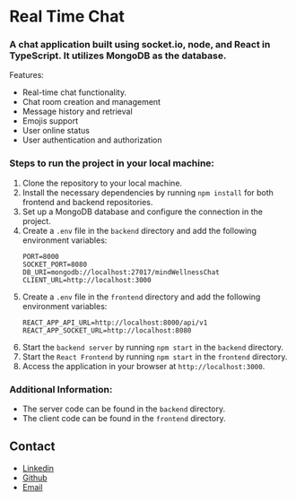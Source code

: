 # Real Time Chat 
### A chat application built using socket.io, node, and React in TypeScript. It utilizes MongoDB as the database.

 Features:
 - Real-time chat functionality.
 - Chat room creation and management
 - Message history and retrieval
 - Emojis support
 - User online status
 - User authentication and authorization

 ### Steps to run the project in your local machine:
 1. Clone the repository to your local machine.
 2. Install the necessary dependencies by running `npm install` for both frontend and backend repositories.
 3. Set up a MongoDB database and configure the connection in the project.
 4. Create a `.env` file in the `backend` directory and add the following environment variables:
    ```
    PORT=8000
    SOCKET_PORT=8080
    DB_URI=mongodb://localhost:27017/mindWellnessChat
    CLIENT_URL=http://localhost:3000
    ```
 5. Create a `.env` file in the `frontend` directory and add the following environment variables:
    ```
    REACT_APP_API_URL=http://localhost:8000/api/v1
    REACT_APP_SOCKET_URL=http://localhost:8080
    ```
 4. Start the `backend server` by running `npm start` in the `backend` directory.
 5. Start the `React Frontend` by running `npm start` in the `frontend` directory.
 6. Access the application in your browser at `http://localhost:3000`.

 ### Additional Information:
 - The server code can be found in the `backend` directory.
 - The client code can be found in the `frontend` directory.


## Contact
- [Linkedin](https://www.linkedin.com/in/rohit-yadav-sde/)
- [Github](https://github.com/rohity123456)
- [Email](mailto:rohity123456@gmail.com)
